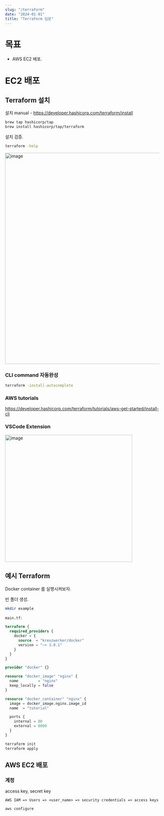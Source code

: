 ```yaml
---
slug: "/terraform"
date: "2024-01-01"
title: "Terraform 입문"
---
```

# 목표
- AWS EC2 배포.

# EC2 배포
## Terraform 설치
설치 manual - https://developer.hashicorp.com/terraform/install

```bash
brew tap hashicorp/tap
brew install hashicorp/tap/terraform
```

설치 검증.

```bash
terraform -help
```

<img width="689" alt="image" src="https://github.com/gringrape/blog/assets/53764714/e5200b08-4c7f-45ba-8491-195d7002c3fb">

### CLI command 자동완성
```bash
terraform -install-autocomplete
```

### AWS tutorials 
https://developer.hashicorp.com/terraform/tutorials/aws-get-started/install-cli

### VSCode Extension 
<img width="415" alt="image" src="https://github.com/gringrape/blog/assets/53764714/86148193-b09a-4377-b9db-95dae67c0b97">

## 예시 Terraform
Docker container 를 실행시켜보자. 

빈 폴더 생성.
```bash
mkdir example
```


`main.tf`:
```terraform
terraform {
  required_providers {
    docker = {
      source  = "kreuzwerker/docker"
      version = "~> 3.0.1"
    }
  }
}

provider "docker" {}

resource "docker_image" "nginx" {
  name         = "nginx"
  keep_locally = false
}

resource "docker_container" "nginx" {
  image = docker_image.nginx.image_id
  name  = "tutorial"

  ports {
    internal = 80
    external = 8000
  }
}

```

```bash
terraform init
terraform apply
```

## AWS EC2 배포
### 계정
access key, secret key

`AWS IAM => Users => <user_name> => security credentials => access keys`

```bash
aws configure
```
